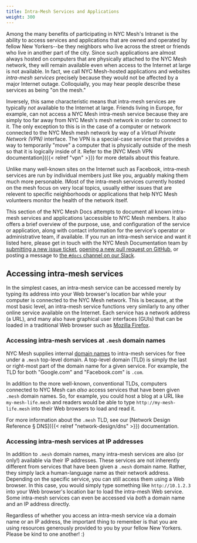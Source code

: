 ```yaml
---
title: Intra-Mesh Services and Applications
weight: 300
---
```


Among the many benefits of participating in NYC Mesh's Intranet is the ability to access services and applications that are owned and operated by fellow New Yorkers--be they neighbors who live across the street or friends who live in another part of the city. Since such applications are almost always hosted on computers that are physically attached to the NYC Mesh network, they will remain available even when access to the Internet at large is not available. In fact, we call NYC Mesh-hosted applications and websites *intra-mesh services* precisely because they would not be affected by a major Internet outage. Colloquially, you may hear people describe these services as being "on the mesh."

Inversely, this same characteristic means that intra-mesh services are typically *not* available to the Internet at large. Friends living in Europe, for example, can not access a NYC Mesh intra-mesh service because they are simply too far away from NYC Mesh's mesh network in order to connect to it. The only exception to this is in the case of a computer or network connected to the NYC Mesh mesh network by way of a *Virtual Private Network (VPN)* interface. The VPN is a special-case service that provides a way to temporarily "move" a computer that is physically outside of the mesh so that it is logically inside of it. Refer to the [NYC Mesh VPN documentation]({{< relref "vpn" >}}) for more details about this feature.

Unlike many well-known sites on the Internet such as Facebook, intra-mesh services are run by individual members just like you, arguably making them much more personable. IMost of the intra-mesh services currently hosted on the mesh focus on very local topics, usually either issues that are relevent to specific neighborhoods or applications that help NYC Mesh volunteers monitor the health of the network itself.

This section of the NYC Mesh Docs attempts to document all known intra-mesh services and applications \accessible to NYC Mesh members. It also offers a brief overview of the purpose, use, and configuration of the service or application, along with contact information for the service's operator or administrative team, if available. If you run an intra-mesh service and want it listed here, please get in touch with the NYC Mesh Documentation team by [submitting a new issue ticket](https://github.com/nycmeshnet/docs/issues/new), [opening a new pull request on GitHub](https://github.com/nycmeshnet/docs/blob/master/README.md#making-changes), or posting a message to [the `#docs` channel on our Slack](https://nycmesh.slack.com/messages/docs).

## Accessing intra-mesh services

In the simplest cases, an intra-mesh service can be accessed merely by typing its address into your Web browser's location bar while your computer is connected to the NYC Mesh network. This is because, at the most basic level, an intra-mesh service functions very similarly to any other online service available on the Internet. Each service has a network address (a URL), and many also have graphical user interfaces (GUIs) that can be loaded in a traditional Web browser such as [Mozilla Firefox](https://getfirefox.com/).

### Accessing intra-mesh services at `.mesh` domain names

NYC Mesh supplies internal [domain names](https://simple.wikipedia.org/wiki/Domain_Name_System) to intra-mesh services for free under a `.mesh` top-level domain. A top-level domain (TLD) is simply the last or right-most part of the domain name for a given service. For example, the TLD for both "Google.com" and "Facebook.com" is `.com`.

In addition to the more well-known, conventional TLDs, computers connected to NYC Mesh can *also* access services that have been given `.mesh` domain names. So, for example, you could host a blog at a URL like `my-mesh-life.mesh` and readers would be able to type `http://my-mesh-life.mesh` into their Web browsers to load and read it.

For more information about the `.mesh` TLD, see our [Network Design Reference § DNS]({{< relref "network-design/dns" >}}) documentation.

### Accessing intra-mesh services at IP addresses

In addition to `.mesh` domain names, many intra-mesh services are also (or only!) available via their IP addresses. These services are not inherently different from services that have been given a `.mesh` domain name. Rather, they simply lack a human-language name as their network address. Depending on the specific service, you can still access them using a Web browser. In this case, you would simply type something like `http://10.1.2.3` into your Web browser's location bar to load the intra-mesh Web service. Some intra-mesh services can even be accessed via *both* a domain name and an IP address directly.

Regardless of whether you access an intra-mesh service via a domain name or an IP address, the important thing to remember is that you are using resources generously provided to you by your fellow New Yorkers. Please be kind to one another! :)
